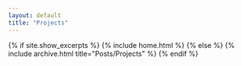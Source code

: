 ```yaml
---
layout: default
title: "Projects"
---
```


{% if site.show_excerpts %}
  {% include home.html %}
{% else %}
  {% include archive.html title="Posts/Projects" %}
{% endif %}
